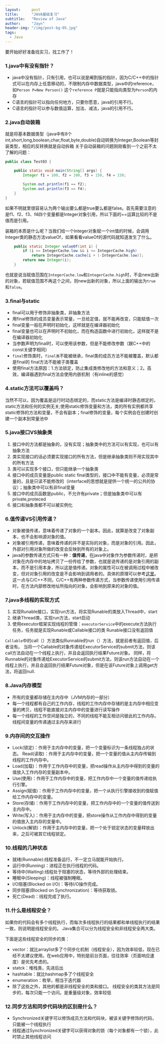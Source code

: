 ```yaml
---
layout:     post
title:      "JAVA基础复习"
subtitle:   "Review of Java"
author:     "Jayn"
header-img: "/img/post-bg-05.jpg"
tags:
  - Java
---
```


要开始好好准备找实习，找工作了！

### 1.java中有没有指针？
* java中没有指针，只有引用，也可以说是阉割版的指针，因为C/C++中的指针式可以在内存上任意移动的，不限制内存中数据类型，java中的reference，如`Person P=New Person()`
这个`reference P`就是只能指向类型为`Person`的内存
* C语言的指针可以指向任何地方，只要你愿意，java的引用不行。
* C语言的指针可以参与数值运算，加法、减法，java的引用不行。


### 2.java自动装箱
就是将基本数据类型（java中有8个int,short,long,boolean,char,float,byte,double)自动转换为Integer,Boolean等封装类型，相应的反转换就是自动拆箱
关于自动装箱的问题刚刚看到一个之前不太了解的问题：

```java
public class Test03 {

    public static void main(String[] args) {
        Integer f1 = 100, f2 = 100, f3 = 150, f4 = 150;

        System.out.println(f1 == f2);
        System.out.println(f3 == f4);
    }
}
```

如果不明就里很容易认为两个输出要么都是true要么都是false。首先需要注意的是f1、f2、f3、f4四个变量都是Integer对象引用，所以下面的==运算比较的不是值而是引用。

装箱的本质是什么呢？当我们给一个Integer对象赋一个int值的时候，会调用Integer类的静态方法valueOf，如果看看valueOf的源代码就知道发生了什么。

```java
    public static Integer valueOf(int i) {
        if (i >= IntegerCache.low && i <= IntegerCache.high)
            return IntegerCache.cache[i + (-IntegerCache.low)];
        return new Integer(i);
    }
```

也就是说当赋值范围在`IntegerCache.low`和`IntegerCache.high`时，不会new出新的对象，若赋值范围不再这个之间，则new出新的对象，所以上面的输出为`true`和`false`。


### 3.final与static
* final可以用于修饰非抽象类，非抽象方法
* 用final修饰的成员变量表示常量，一旦给定值，就不能再改变，只能赋值一次
* final变量一般在声明时初始化，这样就是在编译器初始化
* final变量也可以在声明时不初始化，而在构造函数中进行初始化，这样就不是在编译器初始化
* 当参数声明为final时，可以使用该参数，但是不能修改参数（跟C++中的const关键字相同）
* `final`修饰类时，`final类`不能被继承，final类的成员方法不能被覆盖，默认都是final的
final方法不能被子类覆盖
* 使用final方法原因：1.方法锁定，防止集成类修改他的方法和意义；2。高效，编译器遇到final方法会使用内嵌机制（有inline的感觉）

### 4.static方法可以覆盖吗？
当然不可以，因为覆盖是运行时动态绑定的，而static方法是编译时静态绑定的，static方法和任何的实例无关;使用static修饰变量和方法，类的所有实例都共享static修饰的方法和变量，不会有副本；final修饰的变量，每个实例会在创建时创建一个副本到常量池中

### 5.java接口VS抽象类
1. 接口中的方法都是抽象的，没有实现；抽象类中的方法可以有实现，也可以有抽象方法
2. 类实现接口的话必须要实现接口的所有方法，但是继承抽象类则不用实现其中的所有方法
3. 类可以实现多个接口，但只能继承一个抽象类
4. 接口中的成员变量是public static final类型的，接口中不能有变量，必须是常量的，且是只读不能修改的（interface的思想就是提供一个统一的公共的协议）；抽象类中可以有非final变量
5. 接口中的成员函数是public，不允许有private；但是抽象类中可以有private,proteced
6. 接口和抽象类都不可以被实例化

### 6.值传递VS引用传递？

* 对象被值传递，意味着传递了对象的一个副本。因此，就算是改变了对象副本，也不会影响源对象的值。
* 对象被引用传递，意味着传递的并不是实际的对象，而是对象的引用。因此，外部对引用对象所做的改变会反映到所有的对象上。
* java的参数传递方式只有一种：**值传递**，在java中对象作为参数传递时，是把对象在内存中的地址拷贝了一份传给了参数，也就是说传递的是对象引用的副本，而不是引用本身，所以这是值传递。对象的属性可以在被调用过程中被改变，但对对象引用的改变是不会影响到调用者的。具体的原理可以参考[这里](http://6924918.blog.51cto.com/6914918/1283761)。这一点与C/C++不同，C/C++有两种参数传递方式，当参数传递使用引用传递时，在方法内部修改地址所指向的对象，会影响到原来的对象的值。

### 7.java多线程的实现方式

1. 实现Runable接口，实现run方法，将实现Runable的类放入Thread中，start
2. 继承Thread类，实现run方法，start启动
3. 使用executor框架实现线程的管理：`executorService`中的execute方法执行任务，任务就是实现Runable或Callable接口的类
Runable接口没有返回值

`Callable`中的call（）方法类似Runnable的run（）方法，就是前者有返回值，后者没有。
当将一个Callable的对象传递给ExecutorService的submit方法，则该call方法自动在一个线程上执行，并且会返回执行结果Future对象。
同样，将Runnable的对象传递给ExecutorService的submit方法，则该run方法自动在一个线程上执行，并且会返回执行结果Future对象，但是在该Future对象上调用get方法，将返回null.


### 8.Java内存模型

* 所有的变量都存储在主内存中（JVM内存的一部分）
* 每一个线程都有自己的工作内存，线程的工作内存中存储的是主内存中相应变量的拷贝，线程不能直接对主内存中的变量进行读写操作
* 每一个线程的工作空间是独立的，不同的线程不能互相访问彼此的工作内存。线程间变量的传递通过主内存来进行

### 9.内存间的交互操作

* Lock(锁定)：作用于主内存中的变量，把一个变量标识为一条线程独占的状态。
Read(读取)：作用于主内存中的变量，把一个变量的值从主内存传输到线程的工作内存中。
* Load(加载)：作用于工作内存中的变量，把read操作从主内存中得到的变量的值放入工作内存的变量副本中。
* Use(使用)：作用于工作内存中的变量，把工作内存中一个变量的值传递给执行引擎。
* Assign(赋值)：作用于工作内存中的变量，把一个从执行引擎接收到的值赋值给工作内存中的变量。
* Store(存储)：作用于工作内存中的变量，把工作内存中的一个变量的值传送到主内存中。
* Write(写入)：作用于主内存中的变量，把store操作从工作内存中得到的变量的值放入主内存的变量中。
* Unlock(解锁)：作用于主内存中的变量，把一个处于锁定状态的变量释放出来，之后可被其它线程锁定。

### 10.线程的几种状态

* 就绪(Runnable):线程准备运行，不一定立马就能开始执行。
* 运行中(Running)：进程正在执行线程的代码。
* 等待中(Waiting):线程处于阻塞的状态，等待外部的处理结束。
* 睡眠中(Sleeping)：线程被强制睡眠。
* I/O阻塞(Blocked on I/O)：等待I/O操作完成。
* 同步阻塞(Blocked on Synchronization)：等待获取锁。
* 死亡(Dead)：线程完成了执行。
    
### 11.什么是线程安全？

如果你的代码会有多个线程执行，而每次多线程执行的结果都和单线程执行的结果一致，则说明是线程安全的。
Java集合可以分为线程安全和非线程安全两大类。

下面是这些线程安全的同步的类：

* vector：就比arraylist多了个同步化机制（线程安全），因为效率较低，现在已经不太建议使用。在web应用中，特别是前台页面，往往效率（页面响应速度）是优先考虑的。
* statck：堆栈类，先进后出
* hashtable：就比hashmap多了个线程安全
* enumeration：枚举，相当于迭代器
* 除了这些之外，其他的都是非线程安全的类和接口。
线程安全的类其方法是同步的，每次只能一个访问。是重量级对象，效率较低


### 12.同步方法和同步代码块的区别是什么？

* Synchronized关键字可以修饰成员方法和代码块，被该关键字修饰的代码，只能被一个线程执行
* 线程通过Synchronized关键字可以获得对象的锁（每个对象都有一个锁），此时禁止其他线程访问

